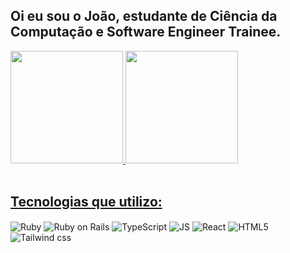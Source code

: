 ## Oi eu sou o João, estudante de Ciência da Computação e Software Engineer Trainee.

<div>
  <a href="https://github.com/raposojoaopaulo">
  <img height="180em" src="https://github-readme-stats.vercel.app/api?username=raposojoaopaulo&show_icons=true&theme=nord&include_all_commits=true&count_private=true"/>
  <img height="180em" src="https://github-readme-stats.vercel.app/api/top-langs/?username=raposojoaopaulo&layout=compact&langs_count=7&theme=nord"/>
</div>

<br>

## Tecnologias que utilizo:

<div style="display: inline-block;">
  <img align="center" alt="Ruby" src="https://img.shields.io/badge/Ruby-CC342D?style=for-the-badge&logo=ruby&logoColor=white">
  <img align="center" alt="Ruby on Rails" src="https://img.shields.io/badge/Ruby_on_Rails-CC0000?style=for-the-badge&logo=ruby-on-rails&logoColor=white">
  <img align="center" alt="TypeScript" src="https://img.shields.io/badge/TypeScript-007ACC?style=for-the-badge&logo=typescript&logoColor=white">
  <img align="center" alt="JS" src="https://img.shields.io/badge/JavaScript-323330?style=for-the-badge&logo=javascript&logoColor=F7DF1E">
  <img align="center" alt="React" src="https://img.shields.io/badge/React-20232A?style=for-the-badge&logo=react&logoColor=61DAFB">
  <img align="center" alt="HTML5" src="https://img.shields.io/badge/HTML5-E34F26?style=for-the-badge&logo=html5&logoColor=white">	
  <img align="center" alt="Tailwind css" src="https://img.shields.io/badge/Tailwind_CSS-38B2AC?style=for-the-badge&logo=tailwind-css&logoColor=white">	
</div>

